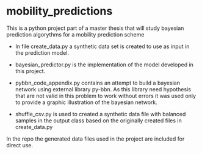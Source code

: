 # mobility_predictions
This is a python project part of a master thesis that will study bayesian prediction algorythms for a mobility prediction scheme

* In file create_data.py a synthetic data set is created to use as input in the prediction model.  
  
* bayesian_predictor.py is the implementation of the model developed in this project.  

* pybbn_code_appendix.py contains an attempt to build a bayesian network using external library py-bbn. As this library need hypothesis that are not valid in this problem to work without errors it was used only to provide a graphic illustration of the bayesian network.  
  
* shuffle_csv.py is used to created a synthetic data file with balanced samples in the output class based on the originally created files in create_data.py  
  
In the repo the generated data files used in the project are included for direct use.
